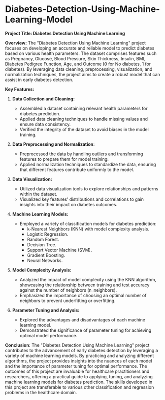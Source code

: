 # Diabetes-Detection-Using-Machine-Learning-Model
**Project Title: Diabetes Detection Using Machine Learning**

**Overview:**
The "Diabetes Detection Using Machine Learning" project focuses on developing an accurate and reliable model to predict diabetes based on various health parameters. The dataset comprises features such as Pregnancy, Glucose, Blood Pressure, Skin Thickness, Insulin, BMI, Diabetes Pedigree Function, Age, and Outcome (0 for No diabetes, 1 for diabetes). By leveraging data cleaning, preprocessing, visualization, and normalization techniques, the project aims to create a robust model that can assist in early diabetes detection.

**Key Features:**

1. **Data Collection and Cleaning:**
   - Assembled a dataset containing relevant health parameters for diabetes prediction.
   - Applied data cleaning techniques to handle missing values and ensure data consistency.
   - Verified the integrity of the dataset to avoid biases in the model training.

2. **Data Preprocessing and Normalization:**
   - Preprocessed the data by handling outliers and transforming features to prepare them for model training.
   - Applied normalization techniques to standardize the data, ensuring that different features contribute uniformly to the model.

3. **Data Visualization:**
   - Utilized data visualization tools to explore relationships and patterns within the dataset.
   - Visualized key features' distributions and correlations to gain insights into their impact on diabetes outcomes.

4. **Machine Learning Models:**
   - Employed a variety of classification models for diabetes prediction:
      - k-Nearest Neighbors (KNN) with model complexity analysis.
      - Logistic Regression.
      - Random Forest.
      - Decision Tree.
      - Support Vector Machine (SVM).
      - Gradient Boosting.
      - Neural Networks.

5. **Model Complexity Analysis:**
   - Analyzed the impact of model complexity using the KNN algorithm, showcasing the relationship between training and test accuracy against the number of neighbors (n_neighbors).
   - Emphasized the importance of choosing an optimal number of neighbors to prevent underfitting or overfitting.

6. **Parameter Tuning and Analysis:**
   - Explored the advantages and disadvantages of each machine learning model.
   - Demonstrated the significance of parameter tuning for achieving optimal model performance.

**Conclusion:**
The "Diabetes Detection Using Machine Learning" project contributes to the advancement of early diabetes detection by leveraging a variety of machine learning models. By practicing and analyzing different algorithms, the project provides insights into the nuances of each model and the importance of parameter tuning for optimal performance. The outcomes of this project are invaluable for healthcare practitioners and researchers, offering a practical guide to applying, tuning, and analyzing machine learning models for diabetes prediction. The skills developed in this project are transferable to various other classification and regression problems in the healthcare domain.
